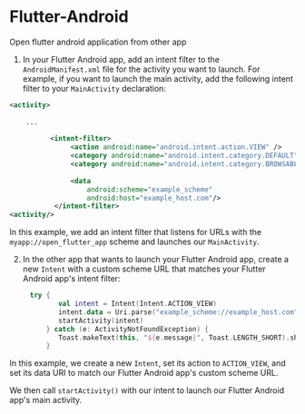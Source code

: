 # Flutter-Android
Open flutter android application from other app

1. In your Flutter Android app, add an intent filter to the `AndroidManifest.xml` file for the activity you want to launch. For example, if you want to launch the main activity, add the following intent filter to your `MainActivity` declaration:

```xml
<activity>
  
    ...
    
          <intent-filter>
               <action android:name="android.intent.action.VIEW" />
               <category android:name="android.intent.category.DEFAULT" />
               <category android:name="android.intent.category.BROWSABLE" />
            
               <data
                   android:scheme="example_scheme"
                   android:host="example_host.com"/>
           </intent-filter>
<activity/>
```

In this example, we add an intent filter that listens for URLs with the `myapp://open_flutter_app` scheme and launches our `MainActivity`.

2. In the other app that wants to launch your Flutter Android app, create a new `Intent` with a custom scheme URL that matches your Flutter Android app's intent filter:

```kotlin
     try {
            val intent = Intent(Intent.ACTION_VIEW)
            intent.data = Uri.parse("example_scheme://example_host.com")
            startActivity(intent)
         } catch (e: ActivityNotFoundException) {
            Toast.makeText(this, "${e.message}", Toast.LENGTH_SHORT).show()
         }
```

In this example, we create a new `Intent`, set its action to `ACTION_VIEW`, and set its data URI to match our Flutter Android app's custom scheme URL.

We then call `startActivity()` with our intent to launch our Flutter Android app's main activity.
